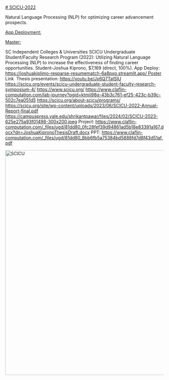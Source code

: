 [# SCICU-2022](https://pawar1550.wixsite.com/claflin-courses/copy-of-data-science)

Natural Language Processing (NLP) for optimizing career advancement prospects.

[App Deployment:](https://joshuakiplimo-resparse-resumematch-6a8pxp.streamlit.app/)

[Master:](https://github.com/JoshuaKiplimo/ResParse)

SC Independent Colleges & Universities SCICU Undergraduate Student/Faculty Research Program (2022): Utilizing Natural Language Processing (NLP) to increase the effectiveness of finding career opportunities. Student-Joshua Kiprono, $7,169 (direct, 100%). App Deploy: https://joshuakiplimo-resparse-resumematch-6a8pxp.streamlit.app/ Poster Link 
Thesis presentation: https://youtu.be/Jx6Q7TaISIU
https://scicu.org/events/scicu-undergraduate-student-faculty-research-symposium-4/
https://www.scicu.org/
https://www.claflin-computation.com/lab-journey?pgid=ktmii98q-43b3c761-ef25-423c-b39c-502c7ea051d5
https://scicu.org/about-scicu/programs/
https://scicu.org/site/wp-content/uploads/2023/06/SCICU-2022-Annual-Report-final.pdf
https://campuspress.yale.edu/shrikantpawar/files/2024/02/SCICU-2023-625e275a93f01498-300x200.jpeg
Project: https://www.claflin-computation.com/_files/ugd/81dd80_0fc28fef39d94861ad5b18e83391a167.docx?dn=JoshuaKipronoThesisDraft.docx
PPT: https://www.claflin-computation.com/_files/ugd/81dd80_8bb6fb5a75384bd5888fd7d8f43d51af.pdf

<img width="712" alt="SCICU" src="https://github.com/spawar2/NSF-SCICU-2022/assets/25118302/cf45c6e2-5b03-4631-b046-6ce6ed569e40">
